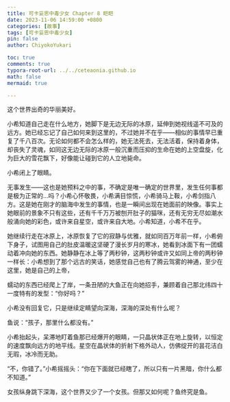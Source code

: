 ```yaml
---
title: 可卡妥思中毒少女 Chapter 8 皑皑
date: 2023-11-06 14:59:00 +0800
categories: [故事]
tags: [可卡妥思中毒少女]
pin: false
author: ChiyokoYukari

toc: true
comments: true
typora-root-url: ../../ceteaonia.github.io
math: false
mermaid: true

---
```

这个世界出奇的华丽美好。

小希知道自己走在什么地方，她脚下是无边无际的冰原，延伸到她视线遥不可及的远方。她已经忘记了自己如何来到这里的，不过她并不在乎——相似的事情早已重复了千八百次。无论如何都不会怎么样的，她无法死去，无法活着，保持着身体，却丧失了灵魂，如同这无边无际的冰原一般沉重而压抑的生命在她的上空盘旋，化为巨大的雪花飘下，好像能让碰到它的人立地毙命。

小希闭上了眼睛。

无事发生——这也是她预料之中的事，不确定是唯一确定的世界里，发生任何事都是极为正常的...吗？小希心怀敬畏，小希满目惊慌，小希骑马上鞍，小希剑指八方。这是她在刚才的脑海中发生的事情，也是一瞬间出现在她面前的映像。事实上她眼前的景象不只有这些，还有千千万万被刨开肚子的猫咪，还有无穷无尽如潮水般涌向她的彩色，或许来自星空，或许来自大地。小希知道，小希不在乎。

她继续行走在冰原上，冰原恢复了它的寂静与优雅，就如同百万年前一样，小希俯下身子，试图用自己的肚皮温暖这坚硬了漫长岁月的寒冰，她看到冰面下有一团蠕动着冲向她的东西。她静静在冰上等了两秒钟，这两秒钟或许又如同上帝的两秒钟一样长：小希想到了那个远古的笑话，她感觉自己也有了腾云驾雾的神通，至少在这里，她是自己的上帝，

蠕动的东西已经爬上了岸，一条丑陋的大鱼正在向她招手，兼顾着自己那北纬四十一度特有的发型：“你好吗？”

小希没有回复它，只是继续定睛望向深海，深海的深处有什么呢？

鱼说：“孩子，那里什么都没有。”

小希抬起头，呆滞地盯着鱼那已经爆开的眼睛，一只晶状体正在地上旋转，以恒定的速度飘向远方的地平线。星空在晶状体的折射下格外动人，仿佛绽开的昙花洁白无瑕，冰冷而无助。

“不，你错了。”小希摇摇头：“你在下面就已经瞎了，所以只有一片黑暗，你什么都不知道。”

女孩纵身跳下深海，这个世界又少了一个女孩。但那又如何呢？鱼终究是鱼。